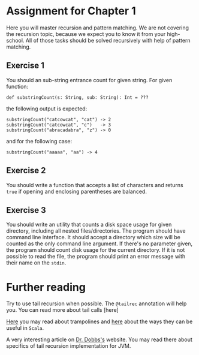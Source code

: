 Assignment for Chapter 1
========================

Here you will master recursion and pattern matching. We are not covering the
recursion topic, because we expect you to know it from your high-school.
All of those tasks should be solved recursively with help of pattern matching.

## Exercise 1
You should an sub-string entrance count for given string. For given function:

    def substringCount(s: String, sub: String): Int = ???

the following output is expected:

    substringCount("catcowcat", "cat") -> 2
    substringCount("catcowcat", "c")   -> 3
    substringCount("abracadabra", "z") -> 0

and for the following case:

    substringCount("aaaaa", "aa") -> 4


## Exercise 2
You should write a function that accepts a list of characters and returns
`true` if opening and enclosing parentheses are balanced.

## Exercise 3
You should write an utility that counts a disk space usage for given directory,
including all nested files/directories. The program should have command line
interface. It should accept a directory which size will be counted as the only
command line argument. If there's no parameter given, the program should count
disk usage for the current directory. If it is not possible to read the file,
the program should print an error message with their name on the `stdin`.


Further reading
===============
Try to use tail recursion when possible. The `@tailrec` annotation will help
you. You can read more about tail calls [here]

[Here][trampolines] you may read about trampolines and [here][scala-rec-fun]
about the ways they can be useful in `Scala`.

A very interesting article on [Dr. Dobbs's][tcall-opt] website. You may read
there about specifics of tail recursion implementation for JVM.

[tail-call]: https://en.wikipedia.org/wiki/Tail_call
[trampolines]: http://blog.richdougherty.com/2009/04/tail-calls-tailrec-and-trampolines.html
[scala-rec-fun]: http://fruzenshtein.com/scala-recursive-function/
[tcall-opt]: http://www.drdobbs.com/jvm/tail-call-optimization-and-java/240167044

